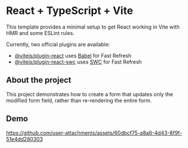 # React + TypeScript + Vite

This template provides a minimal setup to get React working in Vite with HMR and some ESLint rules.

Currently, two official plugins are available:

- [@vitejs/plugin-react](https://github.com/vitejs/vite-plugin-react/blob/main/packages/plugin-react/README.md) uses [Babel](https://babeljs.io/) for Fast Refresh
- [@vitejs/plugin-react-swc](https://github.com/vitejs/vite-plugin-react-swc) uses [SWC](https://swc.rs/) for Fast Refresh

## About the project

This project demonstrates how to create a form that updates only the modified form field, rather than re-rendering the entire form.

## Demo


https://github.com/user-attachments/assets/60dbcf75-a8a6-4d43-8f9f-51e4dd280303

